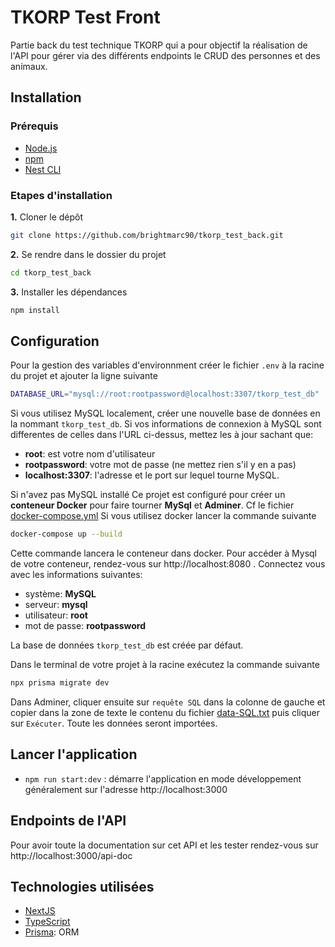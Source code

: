 # TKORP Test Front
Partie back du test technique TKORP qui a pour objectif la réalisation de l'API pour gérer via des différents endpoints le CRUD des personnes et des animaux.
## Installation
### Prérequis
- [Node.js](https://nodejs.org/)
- [npm](https://www.npmjs.com/)
- [Nest CLI](https://docs.nestjs.com/cli/overview)
### Etapes d'installation
**1.** Cloner le dépôt
```bash
git clone https://github.com/brightmarc90/tkorp_test_back.git
```
**2.** Se rendre dans le dossier du projet
```bash
cd tkorp_test_back
```
**3.** Installer les dépendances
```bash
npm install
```
## Configuration
Pour la gestion des variables d'environnment créer le fichier ``.env`` à la racine du projet et ajouter la ligne suivante
```bash
DATABASE_URL="mysql://root:rootpassword@localhost:3307/tkorp_test_db"
```
Si vous utilisez MySQL localement, créer une nouvelle base de données en la nommant ``tkorp_test_db``.
Si vos informations de connexion à MySQL sont differentes de celles dans l'URL ci-dessus, mettez les à jour sachant que:
- **root**: est votre nom d'utilisateur
- **rootpassword**: votre mot de passe (ne mettez rien s'il y en a pas)
- **localhost:3307**: l'adresse et le port sur lequel tourne MySQL.

Si n'avez pas MySQL installé Ce projet est configuré pour créer un **conteneur Docker** pour faire tourner **MySql** et **Adminer**. Cf le fichier [docker-compose.yml](https://github.com/brightmarc90/tkorp_test_back/blob/main/docker-compose.yml)
Si vous utilisez docker lancer la commande suivante
```bash
docker-compose up --build
```
Cette commande lancera le conteneur dans docker. Pour accéder à Mysql de votre conteneur, rendez-vous sur http://localhost:8080 .
Connectez vous avec les informations suivantes:
- système: **MySQL**
- serveur: **mysql**
- utilisateur: **root**
- mot de passe: **rootpassword**

La base de données ``tkorp_test_db`` est créée par défaut.

Dans le terminal de votre projet à la racine exécutez la commande suivante
```bash
npx prisma migrate dev
```
Dans Adminer, cliquer ensuite sur ``requête SQL`` dans la colonne de gauche et copier dans la zone de texte le contenu du fichier [data-SQL.txt]() puis cliquer sur ``Exécuter``. Toute les données seront importées.
## Lancer l'application
- ``npm run start:dev`` : démarre l'application en mode développement généralement sur l'adresse http://localhost:3000
## Endpoints de l'API
Pour avoir toute la documentation sur cet API et les tester rendez-vous sur http://localhost:3000/api-doc
## Technologies utilisées
- [NextJS](https://nextjs.org/docs)
- [TypeScript](https://www.typescriptlang.org/docs/)
- [Prisma](https://www.prisma.io): ORM
